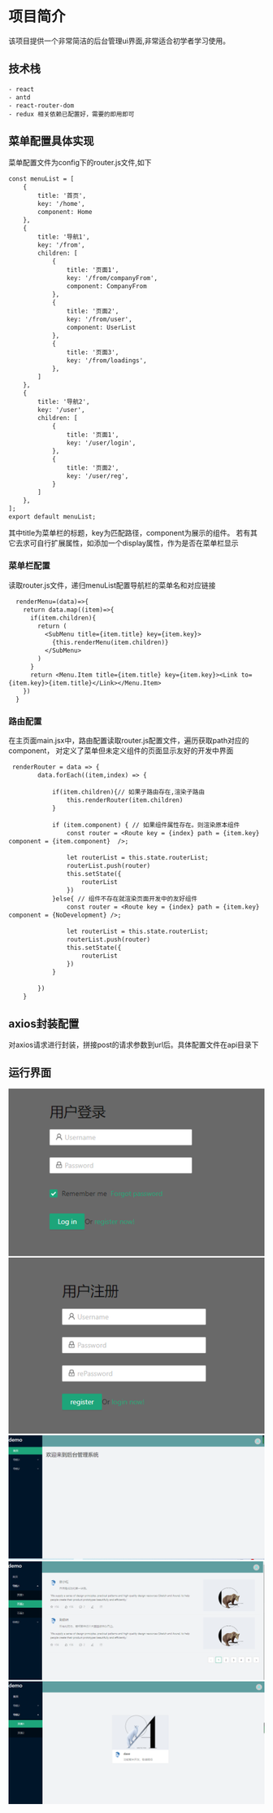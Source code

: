 # 项目简介
该项目提供一个非常简洁的后台管理ui界面,非常适合初学者学习使用。
## 技术栈
    - react
    - antd
    - react-router-dom
    - redux 相关依赖已配置好，需要的即用即可

 ## 菜单配置具体实现
 菜单配置文件为config下的router.js文件,如下
 ```
 const menuList = [
     {
         title: '首页',
         key: '/home',
         component: Home
     },
     {
         title: '导航1',
         key: '/from',
         children: [
             {
                 title: '页面1',
                 key: '/from/companyFrom',
                 component: CompanyFrom
             },
             {
                 title: '页面2',
                 key: '/from/user',
                 component: UserList
             },
             {
                 title: '页面3',
                 key: '/from/loadings',
             },
         ]
     },
     {
         title: '导航2',
         key: '/user',
         children: [
             {
                 title: '页面1',
                 key: '/user/login',
             },
             {
                 title: '页面2',
                 key: '/user/reg',
             }
         ]
     },
 ];
 export default menuList;
 ```
其中title为菜单栏的标题，key为匹配路径，component为展示的组件。
若有其它去求可自行扩展属性，如添加一个display属性，作为是否在菜单栏显示

### 菜单栏配置
读取router.js文件，递归menuList配置导航栏的菜单名和对应链接
```
  renderMenu=(data)=>{
    return data.map((item)=>{
      if(item.children){
        return (
          <SubMenu title={item.title} key={item.key}>
            {this.renderMenu(item.children)}
          </SubMenu>
        )
      }
      return <Menu.Item title={item.title} key={item.key}><Link to={item.key}>{item.title}</Link></Menu.Item>
    })
  }
```
### 路由配置
在主页面main.jsx中，路由配置读取router.js配置文件，遍历获取path对应的component，
对定义了菜单但未定义组件的页面显示友好的开发中界面
```
 renderRouter = data => {
        data.forEach((item,index) => {

            if(item.children){// 如果子路由存在,渲染子路由
                this.renderRouter(item.children)
            }

            if (item.component) { // 如果组件属性存在。则渲染原本组件
                const router = <Route key = {index} path = {item.key} component = {item.component}  />;

                let routerList = this.state.routerList;
                routerList.push(router)
                this.setState({
                    routerList
                })
            }else{ // 组件不存在就渲染页面开发中的友好组件
                const router = <Route key = {index} path = {item.key} component = {NoDevelopment} />;

                let routerList = this.state.routerList;
                routerList.push(router)
                this.setState({
                    routerList
                })
            }

        })
    }
```
## axios封装配置
对axios请求进行封装，拼接post的请求参数到url后。具体配置文件在api目录下

## 运行界面

![login](./asset\\img\\login.png)
![register](./asset\\img\\register.png)
![main](./asset\\img\\main.png)
![form](./asset\\img\\form.png)
![other](./asset\\img\\other.png)
